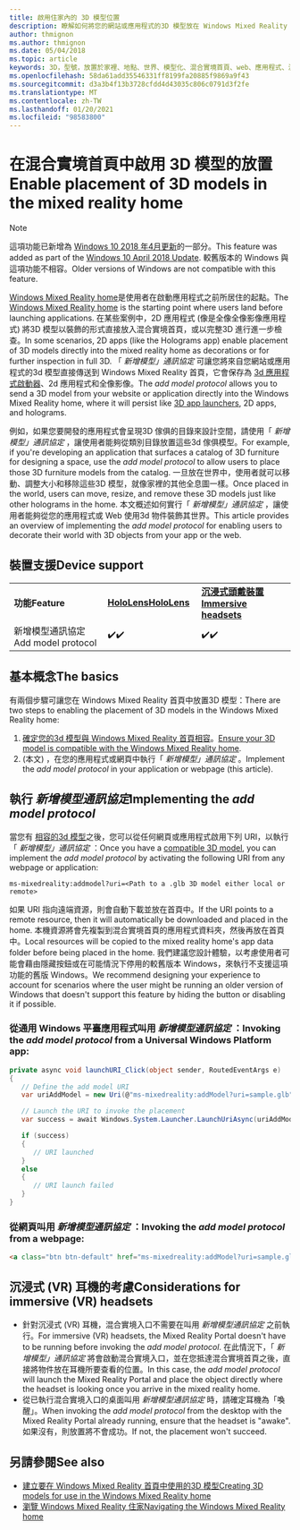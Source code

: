 ```yaml
---
title: 啟用住家內的 3D 模型位置
description: 瞭解如何將您的網站或應用程式的3D 模型放在 Windows Mixed Reality 首頁。
author: thmignon
ms.author: thmignon
ms.date: 05/04/2018
ms.topic: article
keywords: 3D，型號，放置於家裡、地點、世界、模型化、混合實境首頁、web、應用程式、混合現實耳機、windows mixed reality 耳機、虛擬實境耳機
ms.openlocfilehash: 58da61add35546331ff8199fa20885f9869a9f43
ms.sourcegitcommit: d3a3b4f13b3728cfdd4d43035c806c0791d3f2fe
ms.translationtype: MT
ms.contentlocale: zh-TW
ms.lasthandoff: 01/20/2021
ms.locfileid: "98583800"
---
```

# <a name="enable-placement-of-3d-models-in-the-mixed-reality-home"></a><span data-ttu-id="81bd3-104">在混合實境首頁中啟用 3D 模型的放置</span><span class="sxs-lookup"><span data-stu-id="81bd3-104">Enable placement of 3D models in the mixed reality home</span></span>

> [!NOTE]
> <span data-ttu-id="81bd3-105">這項功能已新增為 [Windows 10 2018 年4月更新](/windows/mixed-reality/enthusiast-guide/release-notes-april-2018)的一部分。</span><span class="sxs-lookup"><span data-stu-id="81bd3-105">This feature was added as part of the [Windows 10 April 2018 Update](/windows/mixed-reality/enthusiast-guide/release-notes-april-2018).</span></span> <span data-ttu-id="81bd3-106">較舊版本的 Windows 與這項功能不相容。</span><span class="sxs-lookup"><span data-stu-id="81bd3-106">Older versions of Windows are not compatible with this feature.</span></span>

<span data-ttu-id="81bd3-107">[Windows Mixed Reality home](../discover/navigating-the-windows-mixed-reality-home.md)是使用者在啟動應用程式之前所居住的起點。</span><span class="sxs-lookup"><span data-stu-id="81bd3-107">The [Windows Mixed Reality home](../discover/navigating-the-windows-mixed-reality-home.md) is the starting point where users land before launching applications.</span></span> <span data-ttu-id="81bd3-108">在某些案例中，2D 應用程式 (像是全像全像影像應用程式) 將3D 模型以裝飾的形式直接放入混合實境首頁，或以完整3D 進行進一步檢查。</span><span class="sxs-lookup"><span data-stu-id="81bd3-108">In some scenarios, 2D apps (like the Holograms app) enable placement of 3D models directly into the mixed reality home as decorations or for further inspection in full 3D.</span></span> <span data-ttu-id="81bd3-109">「 *新增模型」通訊協定* 可讓您將來自您網站或應用程式的3d 模型直接傳送到 Windows Mixed Reality 首頁，它會保存為 [3d 應用程式啟動器](3d-app-launcher-design-guidance.md)、2d 應用程式和全像影像。</span><span class="sxs-lookup"><span data-stu-id="81bd3-109">The *add model protocol* allows you to send a 3D model from your website or application directly into the Windows Mixed Reality home, where it will persist like [3D app launchers](3d-app-launcher-design-guidance.md), 2D apps, and holograms.</span></span> 

<span data-ttu-id="81bd3-110">例如，如果您要開發的應用程式會呈現3D 傢俱的目錄來設計空間，請使用「 *新增模型」通訊協定* ，讓使用者能夠從類別目錄放置這些3d 傢俱模型。</span><span class="sxs-lookup"><span data-stu-id="81bd3-110">For example, if you're developing an application that surfaces a catalog of 3D furniture for designing a space, use the *add model protocol* to allow users to place those 3D furniture models from the catalog.</span></span> <span data-ttu-id="81bd3-111">一旦放在世界中，使用者就可以移動、調整大小和移除這些3D 模型，就像家裡的其他全息圖一樣。</span><span class="sxs-lookup"><span data-stu-id="81bd3-111">Once placed in the world, users can move, resize, and remove these 3D models just like other holograms in the home.</span></span> <span data-ttu-id="81bd3-112">本文概述如何實行「 *新增模型」通訊協定* ，讓使用者能夠從您的應用程式或 Web 使用3d 物件裝飾其世界。</span><span class="sxs-lookup"><span data-stu-id="81bd3-112">This article provides an overview of implementing the *add model protocol* for enabling users to decorate their world with 3D objects from your app or the web.</span></span>

## <a name="device-support"></a><span data-ttu-id="81bd3-113">裝置支援</span><span class="sxs-lookup"><span data-stu-id="81bd3-113">Device support</span></span>

<table>
    <colgroup>
    <col width="33%" />
    <col width="33%" />
    <col width="33%" />
    </colgroup>
    <tr>
        <td><span data-ttu-id="81bd3-114"><strong>功能</strong></span><span class="sxs-lookup"><span data-stu-id="81bd3-114"><strong>Feature</strong></span></span></td>
        <td><span data-ttu-id="81bd3-115"><a href="/hololens/hololens1-hardware"><strong>HoloLens</strong></a></span><span class="sxs-lookup"><span data-stu-id="81bd3-115"><a href="/hololens/hololens1-hardware"><strong>HoloLens</strong></a></span></span></td>
        <td><span data-ttu-id="81bd3-116"><a href="../discover/immersive-headset-hardware-details.md"><strong>沉浸式頭戴裝置</strong></a></span><span class="sxs-lookup"><span data-stu-id="81bd3-116"><a href="../discover/immersive-headset-hardware-details.md"><strong>Immersive headsets</strong></a></span></span></td>
    </tr>
     <tr>
        <td><span data-ttu-id="81bd3-117">新增模型通訊協定</span><span class="sxs-lookup"><span data-stu-id="81bd3-117">Add model protocol</span></span></td>
        <td><span data-ttu-id="81bd3-118">✔️</span><span class="sxs-lookup"><span data-stu-id="81bd3-118">✔️</span></span></td>
        <td><span data-ttu-id="81bd3-119">✔️</span><span class="sxs-lookup"><span data-stu-id="81bd3-119">✔️</span></span></td>
    </tr>
</table>

## <a name="the-basics"></a><span data-ttu-id="81bd3-120">基本概念</span><span class="sxs-lookup"><span data-stu-id="81bd3-120">The basics</span></span>

<span data-ttu-id="81bd3-121">有兩個步驟可讓您在 Windows Mixed Reality 首頁中放置3D 模型：</span><span class="sxs-lookup"><span data-stu-id="81bd3-121">There are two steps to enabling the placement of 3D models in the Windows Mixed Reality home:</span></span>
1. <span data-ttu-id="81bd3-122">[確定您的3d 模型與 Windows Mixed Reality 首頁相容](creating-3d-models-for-use-in-the-windows-mixed-reality-home.md)。</span><span class="sxs-lookup"><span data-stu-id="81bd3-122">[Ensure your 3D model is compatible with the Windows Mixed Reality home](creating-3d-models-for-use-in-the-windows-mixed-reality-home.md).</span></span>
2. <span data-ttu-id="81bd3-123"> (本文) ，在您的應用程式或網頁中執行「 *新增模型」通訊協定* 。</span><span class="sxs-lookup"><span data-stu-id="81bd3-123">Implement the *add model protocol* in your application or webpage (this article).</span></span>

## <a name="implementing-the-add-model-protocol"></a><span data-ttu-id="81bd3-124">執行 *新增模型通訊協定*</span><span class="sxs-lookup"><span data-stu-id="81bd3-124">Implementing the *add model protocol*</span></span>

<span data-ttu-id="81bd3-125">當您有 [相容的3d 模型](creating-3d-models-for-use-in-the-windows-mixed-reality-home.md)之後，您可以從任何網頁或應用程式啟用下列 URI，以執行「 *新增模型」通訊協定* ：</span><span class="sxs-lookup"><span data-stu-id="81bd3-125">Once you have a [compatible 3D model](creating-3d-models-for-use-in-the-windows-mixed-reality-home.md), you can implement the *add model protocol* by activating the following URI from any webpage or application:</span></span>

```
ms-mixedreality:addmodel?uri=<Path to a .glb 3D model either local or remote>
```

<span data-ttu-id="81bd3-126">如果 URI 指向遠端資源，則會自動下載並放在首頁中。</span><span class="sxs-lookup"><span data-stu-id="81bd3-126">If the URI points to a remote resource, then it will automatically be downloaded and placed in the home.</span></span> <span data-ttu-id="81bd3-127">本機資源將會先複製到混合實境首頁的應用程式資料夾，然後再放在首頁中。</span><span class="sxs-lookup"><span data-stu-id="81bd3-127">Local resources will be copied to the mixed reality home's app data folder before being placed in the home.</span></span> <span data-ttu-id="81bd3-128">我們建議您設計體驗，以考慮使用者可能會藉由隱藏按鈕或在可能情況下停用的較舊版本 Windows，來執行不支援這項功能的舊版 Windows。</span><span class="sxs-lookup"><span data-stu-id="81bd3-128">We recommend designing your experience to account for scenarios where the user might be running an older version of Windows that doesn't support this feature by hiding the button or disabling it if possible.</span></span> 

### <a name="invoking-the-add-model-protocol-from-a-universal-windows-platform-app"></a><span data-ttu-id="81bd3-129">從通用 Windows 平臺應用程式叫用 *新增模型通訊協定* ：</span><span class="sxs-lookup"><span data-stu-id="81bd3-129">Invoking the *add model protocol* from a Universal Windows Platform app:</span></span>

```C#
private async void launchURI_Click(object sender, RoutedEventArgs e)
{
   // Define the add model URI
   var uriAddModel = new Uri(@"ms-mixedreality:addModel?uri=sample.glb");

   // Launch the URI to invoke the placement
   var success = await Windows.System.Launcher.LaunchUriAsync(uriAddModel);

   if (success)
   {
      // URI launched
   }
   else
   {
      // URI launch failed
   }
}
```

### <a name="invoking-the-add-model-protocol-from-a-webpage"></a><span data-ttu-id="81bd3-130">從網頁叫用 *新增模型通訊協定* ：</span><span class="sxs-lookup"><span data-stu-id="81bd3-130">Invoking the *add model protocol* from a webpage:</span></span>

```html
<a class="btn btn-default" href="ms-mixedreality:addModel?uri=sample.glb"> Place 3D Model </a>
```

## <a name="considerations-for-immersive-vr-headsets"></a><span data-ttu-id="81bd3-131">沉浸式 (VR) 耳機的考慮</span><span class="sxs-lookup"><span data-stu-id="81bd3-131">Considerations for immersive (VR) headsets</span></span>

* <span data-ttu-id="81bd3-132">針對沉浸式 (VR) 耳機，混合實境入口不需要在叫用 *新增模型通訊協定* 之前執行。</span><span class="sxs-lookup"><span data-stu-id="81bd3-132">For immersive (VR) headsets, the Mixed Reality Portal doesn't have to be running before invoking the *add model protocol*.</span></span> <span data-ttu-id="81bd3-133">在此情況下，「 *新增模型」通訊協定* 將會啟動混合實境入口，並在您抵達混合實境首頁之後，直接將物件放在耳機所要查看的位置。</span><span class="sxs-lookup"><span data-stu-id="81bd3-133">In this case, the *add model protocol* will launch the Mixed Reality Portal and place the object directly where the headset is looking once you arrive in the mixed reality home.</span></span> 
* <span data-ttu-id="81bd3-134">從已執行混合實境入口的桌面叫用 *新增模型通訊協定* 時，請確定耳機為「喚醒」。</span><span class="sxs-lookup"><span data-stu-id="81bd3-134">When invoking the *add model protocol* from the desktop with the Mixed Reality Portal already running, ensure that the headset is "awake".</span></span> <span data-ttu-id="81bd3-135">如果沒有，則放置將不會成功。</span><span class="sxs-lookup"><span data-stu-id="81bd3-135">If not, the placement won't succeed.</span></span> 

## <a name="see-also"></a><span data-ttu-id="81bd3-136">另請參閱</span><span class="sxs-lookup"><span data-stu-id="81bd3-136">See also</span></span>

* [<span data-ttu-id="81bd3-137">建立要在 Windows Mixed Reality 首頁中使用的3D 模型</span><span class="sxs-lookup"><span data-stu-id="81bd3-137">Creating 3D models for use in the Windows Mixed Reality home</span></span>](creating-3d-models-for-use-in-the-windows-mixed-reality-home.md)
* [<span data-ttu-id="81bd3-138">瀏覽 Windows Mixed Reality 住家</span><span class="sxs-lookup"><span data-stu-id="81bd3-138">Navigating the Windows Mixed Reality home</span></span>](../discover/navigating-the-windows-mixed-reality-home.md)